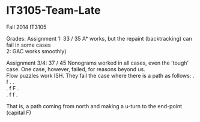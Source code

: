 IT3105-Team-Late
================

Fall 2014 IT3105

Grades:
  Assignment 1: 33 / 35  A* works, but the repaint (backtracking) can fail in some cases  
             2:          GAC works smoothly)  
             
Assignment 3/4: 37 / 45 Nonograms worked in all cases, even the 'tough' case. One case, however, failed, for reasons beyond us.  
                        Flow puzzles work ISH. They fail the case where there is a path as follows:
                      .  f . .  
                      .  f F .  
                      .  f f .  
                        
That is, a path coming from north and making a u-turn to the end-point (capital F)
